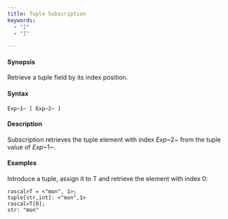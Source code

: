```yaml
---
title: Tuple Subscription
keywords:
  - "["
  - "]"

---
```


#### Synopsis

Retrieve a tuple field by its index position.

#### Syntax

`Exp~1~ [ Exp~2~ ]`

#### Description

Subscription retrieves the tuple element with index _Exp_~2~ from the tuple value of _Exp_~1~.

#### Examples

Introduce a tuple, assign it to T and retrieve the element with index 0:

```rascal-shell 
rascal>T = <"mon", 1>;
tuple[str,int]: <"mon",1>
rascal>T[0];
str: "mon"
```

